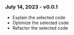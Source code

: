 
### July 14, 2023 - v0.0.1
 - Explain the selected code
 - Optimize the selected code
 - Refactor the selected code
